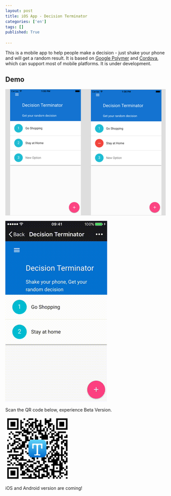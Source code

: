 ```yaml
---
layout: post
title: iOS App - Decision Terminator
categories: ['en']
tags: []
published: True

---
```


This is a mobile app to help people make a decision - just shake your phone and will get a random result. It is based on [Google Polymer](https://www.polymer-project.org) and [Cordova](https://cordova.apache.org/), which can support most of mobile platforms. It is under development.

## Demo

![](https://raw.githubusercontent.com/hectorguo/blog-imgs/master/img/6d0af205jw1ez49j8zqq7j20o40j0jt5.jpg)

![](https://raw.githubusercontent.com/hectorguo/blog-imgs/master/img/6d0af205jw1ez491jpcwwg208w0fsn9f.gif)

Scan the QR code below, experience Beta Version.

![](https://raw.githubusercontent.com/hectorguo/blog-imgs/master/img/20190608214124.png)

iOS and Android version are coming!


